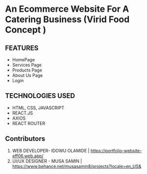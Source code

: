 # An Ecommerce Website For A Catering Business (Virid Food Concept )

## FEATURES
- HomePage
- Services Page
- Products Page
- About Us Page
- Login

## TECHNOLOGIES USED
- HTML, CSS, JAVASCRIPT
- REACT.JS
- AXIOS
- REACT ROUTER

## Contributors
1. WEB DEVELOPER- IDOWU OLAMIDE | https://portfolio-website-eff06.web.app/
2. UI/UX DESIGNER - MUSA SAMIN | https://www.behance.net/musasamin8/projects?locale=en_US&
